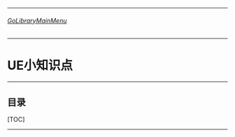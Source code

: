 ___________________________________________________________________________________________
###### [GoLibraryMainMenu](_LibraryMainMenu_.md)
___________________________________________________________________________________________
# UE小知识点
___________________________________________________________________________________________


## 目录

[TOC]

___________________________________________________________________________________________

